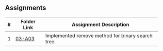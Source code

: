 ## Assignments

|  #  | Folder Link | Assignment Description |
| :-: | ----------- | ---------------------- |
|  1  | [03-A03](https://github.com/jtsui23-code/3013-Algorithms/tree/main/Assignments/03-A03)      | Implemented remove method for binary search tree.          |

